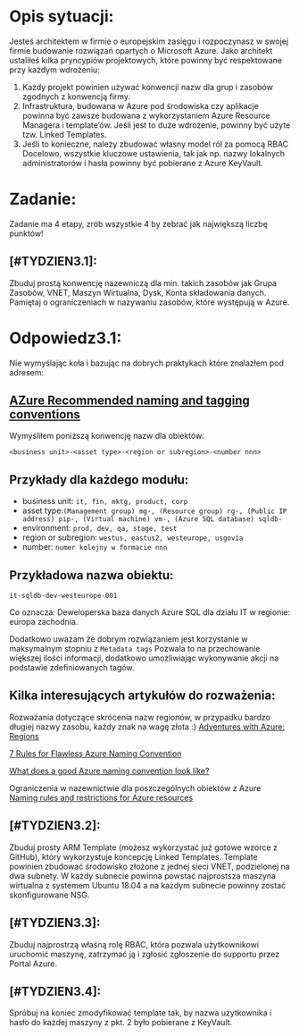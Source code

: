 # Opis sytuacji:
Jesteś architektem w firmie o europejskim zasięgu i rozpoczynasz w swojej firmie budowanie rozwiązań opartych o Microsoft Azure.
Jako architekt ustaliłeś kilka pryncypiów projektowych, które powinny być respektowane przy każdym wdrożeniu:
1. Każdy projekt powinien używać konwencji nazw dla grup i zasobów zgodnych z konwencją firmy.
2. Infrastruktura, budowana w Azure pod środowiska czy aplikacje powinna być zawsze budowana z wykorzystaniem Azure Resource Managera i template’ów. Jeśli jest to duże wdrożenie, powinny być użyte tzw. Linked Templates.
3. Jeśli to konieczne, należy zbudować własny model ról za pomocą RBAC
Docelowo, wszystkie kluczowe ustawienia, tak jak np. nazwy lokalnych administratorów i hasła powinny być pobierane z Azure KeyVault.

# Zadanie:
Zadanie ma 4 etapy, zrób wszystkie 4 by zebrać jak największą liczbę punktów!

## [#TYDZIEN3.1]:
Zbuduj prostą konwencję nazewniczą dla min. takich zasobów jak Grupa Zasobów, VNET, Maszyn Wirtualna, Dysk, Konta składowania danych. Pamiętaj o ograniczeniach w nazywaniu zasobów, które występują w Azure.

# Odpowiedz3.1:

Nie wymyślając koła i bazując na dobrych praktykach które znalazłem pod adresem:

## [AZure Recommended naming and tagging conventions](https://docs.microsoft.com/en-us/azure/cloud-adoption-framework/ready/azure-best-practices/naming-and-tagging)

Wymyśliłem poniższą konwencję nazw dla obiektów:

`<business unit>-<asset type>-<region or subregion>-<number nnn>`

## Przykłady dla każdego modułu:

- business unit: `it, fin, mktg, product, corp`
- asset type:`(Management group) mg-, (Resource group) rg-, (Public IP address) pip-, (Virtual machine) vm-, (Azure SQL database) sqldb-`
- environment: `prod, dev, qa, stage, test`
- region or subregion: `westus, eastus2, westeurope, usgovia`
- number: `numer kolejny w formacie nnn`

## Przykładowa nazwa obiektu:

`it-sqldb-dev-westeurope-001`

Co oznacza: Deweloperska baza danych Azure SQL dla działu IT w regionie: europa zachodnia.

Dodatkowo uważam że dobrym rozwiązaniem jest korzystanie w maksymalnym stopniu z `Metadata tags` Pozwala to na przechowanie większej ilości informacji, dodatkowo umożliwiając wykonywanie akcji na podstawie zdefiniowanych tagów.

## Kilka interesujących artykułów do rozważenia:

Rozważania dotyczące skrócenia nazw regionów, w przypadku bardzo długiej nazwy zasobu, każdy znak na wagę złota :) [Adventures with Azure: Regions](http://www.mattruma.com/adventures-with-azure-regions/)

[7 Rules for Flawless Azure Naming Convention](https://www.ais.com/7-rules-for-flawless-azure-naming-convention/)

[What does a good Azure naming convention look like?](https://sharegate.com/blog/what-does-a-good-azure-naming-convention-look-like)

Ograniczenia w nazewnictwie dla poszczególnych obiektów z Azure [Naming rules and restrictions for Azure resources](https://docs.microsoft.com/en-us/azure/azure-resource-manager/management/resource-name-rules)



## [#TYDZIEN3.2]:
Zbuduj prosty ARM Template (możesz wykorzystać już gotowe wzorce z GitHub), który wykorzystuje koncepcję Linked Templates. Template powinien zbudować środowisko złożone z jednej sieci VNET, podzielonej na dwa subnety. W każdy subnecie powinna powstać najprostsza maszyna wirtualna z systemem Ubuntu 18.04 a na każdym subnecie powinny zostać skonfigurowane NSG.

## [#TYDZIEN3.3]:
Zbuduj najprostrzą właśną rolę RBAC, która pozwala użytkownikowi uruchomić maszynę, zatrzymać ją i zgłosić zgłoszenie do supportu przez Portal Azure.

## [#TYDZIEN3.4]:
Spróbuj na koniec zmodyfikować template tak, by nazwa użytkownika i hasło do każdej maszyny z pkt. 2 było pobierane z KeyVault.
